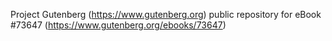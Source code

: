 Project Gutenberg (https://www.gutenberg.org) public repository for eBook #73647 (https://www.gutenberg.org/ebooks/73647)
